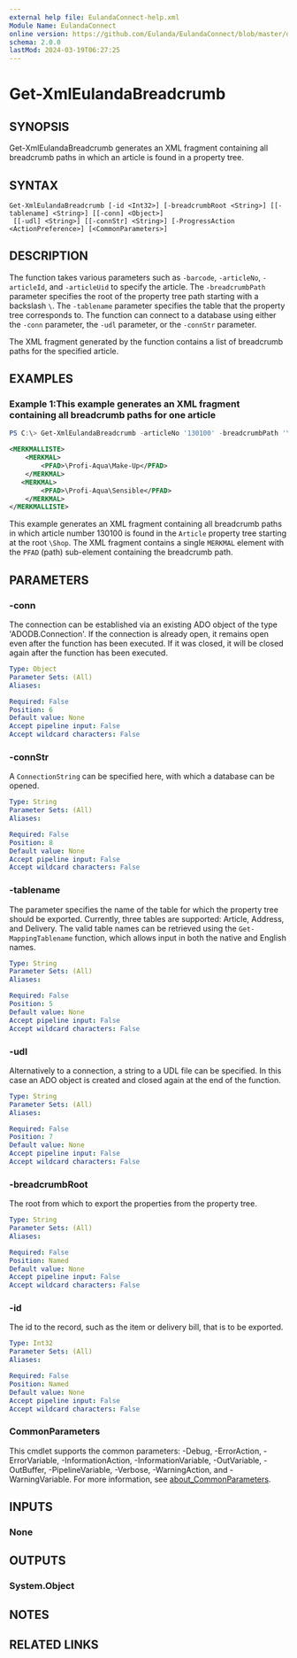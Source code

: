 ```yaml
---
external help file: EulandaConnect-help.xml
Module Name: EulandaConnect
online version: https://github.com/Eulanda/EulandaConnect/blob/master/docs/Get-XmlEulandaBreadcrumb.md
schema: 2.0.0
lastMod: 2024-03-19T06:27:25
---
```


# Get-XmlEulandaBreadcrumb

## SYNOPSIS
Get-XmlEulandaBreadcrumb generates an XML fragment containing all breadcrumb paths in which an article is found in a property tree.

## SYNTAX

```
Get-XmlEulandaBreadcrumb [-id <Int32>] [-breadcrumbRoot <String>] [[-tablename] <String>] [[-conn] <Object>]
 [[-udl] <String>] [[-connStr] <String>] [-ProgressAction <ActionPreference>] [<CommonParameters>]
```

## DESCRIPTION
The function takes various parameters such as `-barcode`, `-articleNo`, `-articleId`, and `-articleUid` to specify the article. The `-breadcrumbPath` parameter specifies the root of the property tree path starting with a backslash `\`. The `-tablename` parameter specifies the table that the property tree corresponds to. The function can connect to a database using either the `-conn` parameter, the `-udl` parameter, or the `-connStr` parameter.

The XML fragment generated by the function contains a list of breadcrumb paths for the specified article.

## EXAMPLES

### Example 1:This example generates an XML fragment containing all breadcrumb paths for one article
```powershell
PS C:\> Get-XmlEulandaBreadcrumb -articleNo '130100' -breadcrumbPath '\Shop' -tablename 'Article' -udl 'C:\temp\Eulanda_1 JohnDoe.udl'
```

```xml
<MERKMALLISTE>
    <MERKMAL>
        <PFAD>\Profi-Aqua\Make-Up</PFAD>
    </MERKMAL>
   <MERKMAL>
        <PFAD>\Profi-Aqua\Sensible</PFAD>
    </MERKMAL>    
</MERKMALLISTE>
```

This example generates an XML fragment containing all breadcrumb paths in which article number 130100 is found in the `Article` property tree starting at the root `\Shop`. The XML fragment contains a single `MERKMAL` element with the `PFAD` (path) sub-element containing the breadcrumb path.

## PARAMETERS

### -conn
The connection can be established via an existing ADO object of the type 'ADODB.Connection'. If the connection is already open, it remains open even after the function has been executed. If it was closed, it will be closed again after the function has been executed.

```yaml
Type: Object
Parameter Sets: (All)
Aliases:

Required: False
Position: 6
Default value: None
Accept pipeline input: False
Accept wildcard characters: False
```

### -connStr
A `ConnectionString` can be specified here, with which a database can be opened.

```yaml
Type: String
Parameter Sets: (All)
Aliases:

Required: False
Position: 8
Default value: None
Accept pipeline input: False
Accept wildcard characters: False
```

### -tablename
The parameter specifies the name of the table for which the property tree should be exported. Currently, three tables are supported: Article, Address, and Delivery. The valid table names can be retrieved using the `Get-MappingTablename` function, which allows input in both the native and English names.

```yaml
Type: String
Parameter Sets: (All)
Aliases:

Required: False
Position: 5
Default value: None
Accept pipeline input: False
Accept wildcard characters: False
```

### -udl
Alternatively to a connection, a string to a UDL file can be specified. In this case an ADO object is created and closed again at the end of the function.

```yaml
Type: String
Parameter Sets: (All)
Aliases:

Required: False
Position: 7
Default value: None
Accept pipeline input: False
Accept wildcard characters: False
```

### -breadcrumbRoot
The root from which to export the properties from the property tree.

```yaml
Type: String
Parameter Sets: (All)
Aliases:

Required: False
Position: Named
Default value: None
Accept pipeline input: False
Accept wildcard characters: False
```

### -id
The id to the record, such as the item or delivery bill, that is to be exported.

```yaml
Type: Int32
Parameter Sets: (All)
Aliases:

Required: False
Position: Named
Default value: None
Accept pipeline input: False
Accept wildcard characters: False
```


### CommonParameters
This cmdlet supports the common parameters: -Debug, -ErrorAction, -ErrorVariable, -InformationAction, -InformationVariable, -OutVariable, -OutBuffer, -PipelineVariable, -Verbose, -WarningAction, and -WarningVariable. For more information, see [about_CommonParameters](http://go.microsoft.com/fwlink/?LinkID=113216).

## INPUTS

### None

## OUTPUTS

### System.Object
## NOTES

## RELATED LINKS


